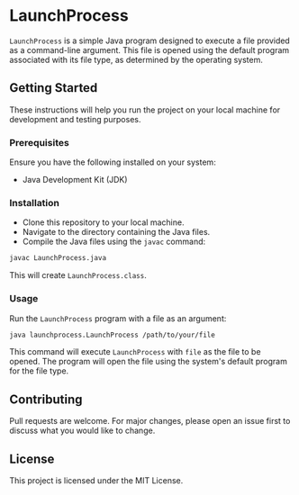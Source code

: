 # LaunchProcess

`LaunchProcess` is a simple Java program designed to execute a file provided as a command-line argument. 
This file is opened using the default program associated with its file type, as determined by the operating system.

## Getting Started

These instructions will help you run the project on your local machine for development and testing purposes.

### Prerequisites

Ensure you have the following installed on your system:

- Java Development Kit (JDK)

### Installation

- Clone this repository to your local machine.
- Navigate to the directory containing the Java files.
- Compile the Java files using the `javac` command:

```bash
javac LaunchProcess.java
```

This will create `LaunchProcess.class`.

### Usage

Run the `LaunchProcess` program with a file as an argument:

```bash
java launchprocess.LaunchProcess /path/to/your/file
```

This command will execute `LaunchProcess` with `file` as the file to be opened. The program will open the file using the system's default program for the file type.

## Contributing

Pull requests are welcome. For major changes, please open an issue first to discuss what you would like to change.

## License

This project is licensed under the MIT License.
